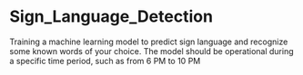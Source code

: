 # Sign_Language_Detection
Training a machine learning model to predict sign language and recognize some known words of your choice. The model should be operational during a specific time period, such as from 6 PM to 10 PM
